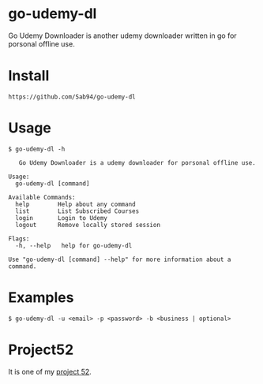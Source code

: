 # go-udemy-dl

Go Udemy Downloader is another udemy downloader written in go for porsonal offline use.

# Install

`https://github.com/Sab94/go-udemy-dl`

# Usage

```
$ go-udemy-dl -h

   Go Udemy Downloader is a udemy downloader for porsonal offline use.

Usage:
  go-udemy-dl [command]

Available Commands:
  help        Help about any command
  list        List Subscribed Courses
  login       Login to Udemy
  logout      Remove locally stored session

Flags:
  -h, --help   help for go-udemy-dl

Use "go-udemy-dl [command] --help" for more information about a command.
```

# Examples

```
$ go-udemy-dl -u <email> -p <password> -b <business | optional>
```

# Project52

It is one of my [project 52](https://github.com/Sab94/project52).
